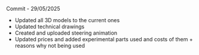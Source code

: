Commit - 29/05/2025

- Updated all 3D models to the current ones
- Updated technical drawings
- Created and uploaded steering animation
- Updated prices and added experimental parts used and costs of them + reasons why not being used
